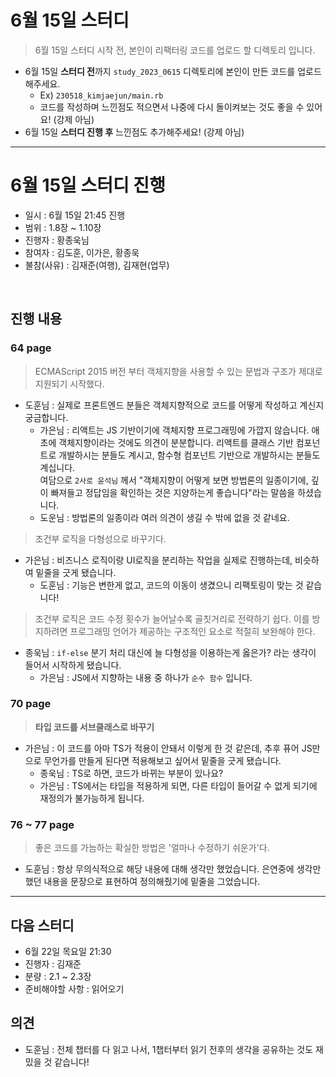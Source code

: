 # 6월 15일 스터디

> 6월 15일 스터디 시작 전, 본인이 리팩터링 코드를 업로드 할 디렉토리 입니다.

- 6월 15일 **스터디 전**까지 `study_2023_0615` 디렉토리에 본인이 만든 코드를 업로드 해주세요.
  - Ex) `230518_kimjaejun/main.rb`
  - 코드를 작성하며 느낀점도 적으면서 나중에 다시 돌이켜보는 것도 좋을 수 있어요! (강제 아님)
- 6월 15일 **스터디 진행 후** 느낀점도 추가해주세요! (강제 아님)

<hr>

# 6월 15일 스터디 진행

- 일시 : 6월 15일 21:45 진행
- 범위 : 1.8장 ~ 1.10장
- 진행자 : 황종욱님
- 참여자 : 김도훈, 이가은, 황종욱
- 불참(사유) : 김재준(여행), 김재현(업무)

<br>

## 진행 내용

### 64 page

> ECMAScript 2015 버전 부터 객체지향을 사용할 수 있는 문법과 구조가 제대로 지원되기 시작했다.

- 도훈님 : 실제로 프론트엔드 분들은 객체지향적으로 코드를 어떻게 작성하고 계신지 궁금합니다.
  - 가은님 : 리액트는 JS 기반이기에 객체지향 프로그래밍에 가깝지 않습니다. 애초에 객체지향이라는 것에도 의견이 분분합니다. 리액트를 클래스 기반 컴포넌트로 개발하시는 분들도 계시고, 함수형 컴포넌트 기반으로 개발하시는 분들도 계십니다. <br>
    여담으로 `2사로 윤석님` 께서 "객체지향이 어떻게 보면 방법론의 일종이기에, 깊이 빠져들고 정답임을 확인하는 것은 지양하는게 좋습니다"라는 말씀을 하셨습니다.
  - 도운님 : 방법론의 일종이라 여러 의견이 생길 수 밖에 없을 것 같네요.

> 조건부 로직을 다형성으로 바꾸기다.

- 가은님 : 비즈니스 로직이랑 UI로직을 분리하는 작업을 실제로 진행하는데, 비슷하여 밑줄을 긋게 됐습니다.
  - 도훈님 : 기능은 변한게 없고, 코드의 이동이 생겼으니 리팩토링이 맞는 것 같습니다!

> 조건부 로직은 코드 수정 횟수가 늘어날수록 골칫거리로 전략하기 쉽다. 이를 방지하려면 프로그래밍 언어가 제공하는 구조적인 요소로 적절히 보완해야 한다.

- 종욱님 : `if-else` 분기 처리 대신에 늘 다형성을 이용하는게 옳은가? 라는 생각이 들어서 시작하게 됐습니다.
  - 가은님 : JS에서 지향하는 내용 중 하나가 `순수 함수` 입니다.


### 70 page

> **타입 코드를 서브클래스로 바꾸기**

- 가은님 : 이 코드를 아마 TS가 적용이 안돼서 이렇게 한 것 같은데, 추후 퓨어 JS만으로 무언가를 만들게 된다면 적용해보고 싶어서 밑줄을 긋게 됐습니다.
  - 종욱님 : TS로 하면, 코드가 바뀌는 부분이 있나요?
  - 가은님 : TS에서는 타입을 적용하게 되면, 다른 타입이 들어갈 수 없게 되기에 재정의가 불가능하게 됩니다.

### 76 ~ 77 page

> 좋은 코드를 가늠하는 확실한 방법은 '얼마나 수정하기 쉬운가'다.

- 도훈님 : 항상 무의식적으로 해당 내용에 대해 생각만 했었습니다. 은연중에 생각만 했던 내용을 문장으로 표현하여 정의해줬기에 밑줄을 그었습니다.

<hr>

## 다음 스터디

- 6월 22일 목요일 21:30
- 진행자 : 김재준
- 분량 : 2.1 ~ 2.3장
- 준비해야할 사항 : 읽어오기

## 의견

- 도훈님 : 전체 챕터를 다 읽고 나서, 1챕터부터 읽기 전후의 생각을 공유하는 것도 재밌을 것 같습니다!
